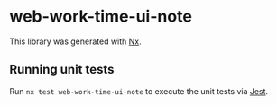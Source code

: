 # web-work-time-ui-note

This library was generated with [Nx](https://nx.dev).

## Running unit tests

Run `nx test web-work-time-ui-note` to execute the unit tests via [Jest](https://jestjs.io).
